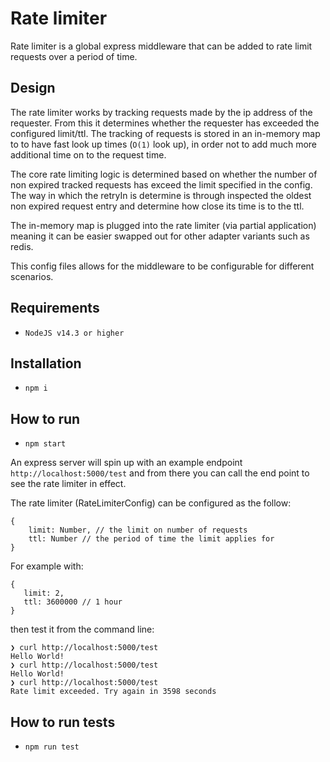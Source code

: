 # Rate limiter

Rate limiter is a global express middleware that can be added to rate limit requests
over a period of time.

## Design

The rate limiter works by tracking requests made by the ip address of the requester. From this it determines whether the requester has exceeded the configured limit/ttl. The tracking of requests is stored in an in-memory map to to have fast look up times (`O(1)` look up), in order not to add much more additional time on to the request time.

The core rate limiting logic is determined based on whether the number of non expired tracked requests has exceed the limit specified in the config. The way in which the retryIn is determine is through inspected the oldest non expired request entry and determine how close its time is to the ttl.

The in-memory map is plugged into the rate limiter (via partial application) meaning it can be easier swapped out for other adapter variants such as redis.

This config files allows for the middleware to be configurable for different scenarios.

## Requirements

- `NodeJS v14.3 or higher`

## Installation

- `npm i`

## How to run

- `npm start`

An express server will spin up with an example endpoint `http://localhost:5000/test` and from there you can call the end point to see the rate limiter in effect.

The rate limiter (RateLimiterConfig) can be configured as the follow:

```
{
    limit: Number, // the limit on number of requests
    ttl: Number // the period of time the limit applies for
}
```

For example with:

```
{
   limit: 2,
   ttl: 3600000 // 1 hour
}
```

then test it from the command line:

```
❯ curl http://localhost:5000/test
Hello World!                                                                          ❯ curl http://localhost:5000/test
Hello World!                                                                          ❯ curl http://localhost:5000/test
Rate limit exceeded. Try again in 3598 seconds
```

## How to run tests

- `npm run test`

